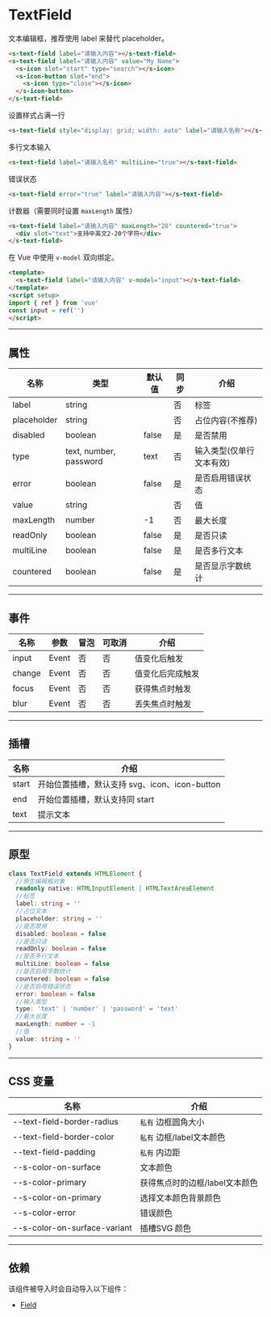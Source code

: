 # TextField

文本编辑框，推荐使用 label 来替代 placeholder。

```html preview
<s-text-field label="请输入内容"></s-text-field>
<s-text-field label="请输入内容" value="My Name">
  <s-icon slot="start" type="search"></s-icon>
  <s-icon-button slot="end">
    <s-icon type="close"></s-icon>
  </s-icon-button>
</s-text-field>
```

设置样式占满一行

```html preview
<s-text-field style="display: grid; width: auto" label="请输入名称"></s-text-field>
```

多行文本输入

```html preview
<s-text-field label="请输入名称" multiLine="true"></s-text-field>
```

错误状态

```html preview
<s-text-field error="true" label="请输入内容"></s-text-field>
```

计数器（需要同时设置 `maxLength` 属性）

```html preview
<s-text-field label="请输入内容" maxLength="20" countered="true">
  <div slot="text">支持中英文2-20个字符</div>
</s-text-field>
```

在 Vue 中使用 `v-model` 双向绑定。

```html
<template>
  <s-text-field label="请输入内容" v-model="input"></s-text-field>
</template>
<script setup>
import { ref } from 'vue'
const input = ref('')
</script>
```

---

## 属性

| 名称        | 类型                    | 默认值 | 同步 | 介绍                   |
| ----------- | ---------------------- | ------ | --- | ---------------------- |
| label       | string                 |        | 否  | 标签                   |
| placeholder | string                 |        | 否  | 占位内容(不推荐)        |
| disabled    | boolean                | false  | 是  | 是否禁用                |
| type        | text, number, password | text   | 否  | 输入类型(仅单行文本有效) |
| error       | boolean                | false  | 是  | 是否启用错误状态         |
| value       | string                 |        | 否  | 值                     |
| maxLength   | number                 | -1     | 否  | 最大长度                |
| readOnly    | boolean                | false  | 是  | 是否只读                |
| multiLine   | boolean                | false  | 是  | 是否多行文本            |
| countered   | boolean                | false  | 是  | 是否显示字数统计         |

---

## 事件

| 名称   | 参数   | 冒泡 | 可取消 | 介绍            |
| ------ |------ |------|------ |---------------- |
| input  | Event | 否   | 否     | 值变化后触发     |
| change | Event | 否   | 否     | 值变化后完成触发 |
| focus  | Event | 否   | 否     | 获得焦点时触发   |
| blur   | Event | 否   | 否     | 丢失焦点时触发   |

---

## 插槽

| 名称   | 介绍                                         |
| ------ | ------------------------------------------- |
| start  | 开始位置插槽，默认支持 svg、icon、icon-button |
| end    | 开始位置插槽，默认支持同 start                |
| text   | 提示文本                                     |

---

## 原型

```ts
class TextField extends HTMLElement {
  //原生编辑框对象
  readonly native: HTMLInputElement | HTMLTextAreaElement
  //标签
  label: string = ''
  //占位文本
  placeholder: string = ''
  //是否禁用
  disabled: boolean = false
  //是否只读
  readOnly: boolean = false
  //是否多行文本
  multiLine: boolean = false
  //是否启用字数统计
  countered: boolean = false
  //是否启用错误状态
  error: boolean = false
  //输入类型
  type: 'text' | 'number' | 'password' = 'text'
  //最大长度
  maxLength: number = -1
  //值
  value: string = ''
}
```

---

## CSS 变量

| 名称                         | 介绍                          |
| ---------------------------- | ---------------------------- |
| --text-field-border-radius   | `私有` 边框圆角大小            |
| --text-field-border-color    | `私有` 边框/label文本颜色      |
| --text-field-padding         | `私有` 内边距                 |
| --s-color-on-surface         | 文本颜色                      |
| --s-color-primary            | 获得焦点时的边框/label文本颜色 |
| --s-color-on-primary         | 选择文本颜色背景颜色           |
| --s-color-error              | 错误颜色                      |
| --s-color-on-surface-variant | 插槽SVG 颜色                  |

---

## 依赖

该组件被导入时会自动导入以下组件：

- [Field](./field)